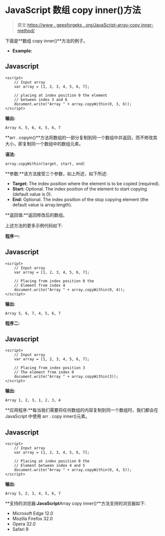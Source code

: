 # JavaScript 数组 copy inner()方法

> 原文:[https://www . geesforgeks . org/JavaScript-array-copy inner-method/](https://www.geeksforgeeks.org/javascript-array-copywithin-method/)

下面是**数组 copy inner()**方法的例子。

*   **Example:**

## Javascript

```
<script>
    // Input array
    var array = [1, 2, 3, 4, 5, 6, 7];

    // placing at index position 0 the element
    // between index 3 and 6
    document.write("Array " + array.copyWithin(0, 3, 6));
</script>
```

**输出:**

```
Array 4, 5, 6, 4, 5, 6, 7
```

**arr . copyin()**方法将数组的一部分复制到同一个数组中并返回，而不修改其大小，即复制同一个数组中的数组元素。

**语法:**

```
array.copyWithin(target, start, end)
```

**参数:**该方法接受三个参数，如上所述，如下所述:

*   **Target:** The index position where the element is to be copied (required).
*   **Start:** Optional. The index position of the element to start copying (default value is 0).
*   **End:** Optional. The index position of the stop copying element (the default value is array.length).

**返回值:**返回修改后的数组。

上述方法的更多示例代码如下:

**程序一:**

## Javascript

```
<script>
    // Input array
    var array = [1, 2, 3, 4, 5, 6, 7];

    // Placing from index position 0 the
    // Element from index 4
    document.write("Array " + array.copyWithin(0, 4));
</script>
```

**输出:**

```
Array 5, 6, 7, 4, 5, 6, 7
```

**程序二:**

## Javascript

```
<script>
    // Input array
    var array = [1, 2, 3, 4, 5, 6, 7];

    // Placing from index position 3
    // The element from index 0
    document.write("Array " + array.copyWithin(3));
</script>
```

**输出:**

```
Array 1, 2, 3, 1, 2, 3, 4
```

**应用程序:**每当我们需要将任何数组的内容复制到同一个数组时，我们都会在 JavaScript 中使用 arr . copy inner()元素。

## Javascript

```
<script>
    // Input array
    var array = [1, 2, 3, 4, 5, 6, 7];

    // Placing at index position 0 the
    // Element between index 4 and 5
    document.write("Array " + array.copyWithin(0, 4, 5));
</script>
```

**输出:**

```
Array 5, 2, 3, 4, 5, 6, 7
```

**支持的浏览器:**JavaScript**Array copy inner()**方法支持的浏览器如下:

*   Microsoft Edge 12.0
*   Mozilla Firefox 32.0
*   Opera 32.0
*   Safari 9